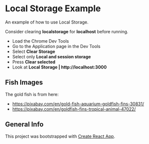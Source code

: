 # Local Storage Example

An example of how to use Local Storage.

Consider clearing **localstorage** for **localhost** before running.

- Load the Chrome Dev Tools
- Go to the Application page in the Dev Tools
- Select **Clear Storage**
- Select only **Local and session storage**
- Press **Clear selected**
- Look at **Local Storage | http://localhost:3000**

## Fish Images

The gold fish is from here:

- <https://pixabay.com/en/gold-fish-aquarium-goldfish-fins-30831/>
- <https://pixabay.com/en/goldfish-fins-tropical-animal-47022/>

## General Info

This project was bootstrapped with [Create React App](https://github.com/facebookincubator/create-react-app).
